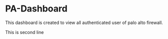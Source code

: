 # PA-Dashboard
This dashboard is created to view all authenticated user of palo alto firewall.
<p>
This is second line
